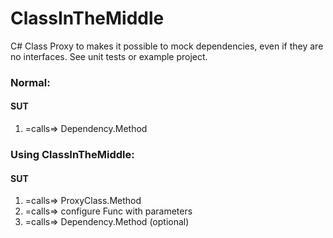 # ClassInTheMiddle
C# Class Proxy to makes it possible to mock dependencies, even if they are no interfaces. See unit tests or example project.

### Normal:
#### SUT 
1. =calls=> Dependency.Method

### Using ClassInTheMiddle:

#### SUT 
1. =calls=> ProxyClass.Method 
2. =calls=> configure Func with parameters
3. =calls=> Dependency.Method (optional)
